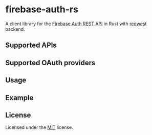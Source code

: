# firebase-auth-rs
A client library for the [Firebase Auth REST API](https://firebase.google.com/docs/reference/rest/auth) in Rust with [reqwest](https://github.com/seanmonstar/reqwest) backend.

## Supported APIs


## Supported OAuth providers



## Usage


## Example


## License
Licensed under the [MIT](./LICENSE) license.
